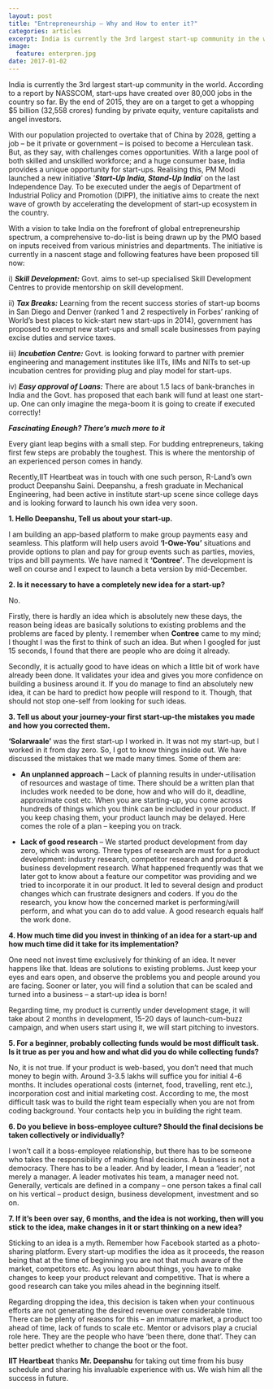 ```yaml
---
layout: post
title: "Entrepreneurship – Why and How to enter it?"
categories: articles
excerpt: India is currently the 3rd largest start-up community in the world. According to a report by NASSCOM, start-ups have created over 80,000 jobs in the country so far.
image: 
  feature: enterpren.jpg
date: 2017-01-02
---
```



India is currently the 3rd largest start-up community in the world.
According to a report by NASSCOM, start-ups have created over 80,000
jobs in the country so far. By the end of 2015, they are on a target to
get a whopping \$5 billion (32,558 crores) funding by private equity,
venture capitalists and angel investors.

With our population projected to overtake that of China by 2028, getting
a job – be it private or government – is poised to become a Herculean
task. But, as they say, with challenges comes opportunities. With a
large pool of both skilled and unskilled workforce; and a huge consumer
base, India provides a unique opportunity for start-ups. Realising this,
PM Modi launched a new initiative ’***Start-Up India, Stand-Up India***’
on the last Independence Day. To be executed under the aegis of
Department of Industrial Policy and Promotion (DIPP), the initiative
aims to create the next wave of growth by accelerating the development
of start-up ecosystem in the country.

With a vision to take India on the forefront of global entrepreneurship
spectrum, a comprehensive to-do-list is being drawn up by the PMO based
on inputs received from various ministries and departments. The
initiative is currently in a nascent stage and following features have
been proposed till now:

i)  ***Skill Development:*** Govt. aims to set-up specialised Skill
    Development Centres to provide mentorship on skill development.

ii) ***Tax Breaks:*** Learning from the recent success stories of
    start-up booms in San Diego and Denver (ranked 1 and 2 respectively
    in Forbes’ ranking of World’s best places to kick-start new
    start-ups in 2014), government has proposed to exempt new start-ups
    and small scale businesses from paying excise duties and
    service taxes.

iii) ***Incubation Centre:*** Govt. is looking forward to partner with
    premier engineering and management institutes like IITs, IIMs and
    NITs to set-up incubation centres for providing plug and play model
    for start-ups.

iv) ***Easy approval of Loans:*** There are about 1.5 lacs of
    bank-branches in India and the Govt. has proposed that each bank
    will fund at least one start-up. One can only imagine the mega-boom
    it is going to create if executed correctly!

***Fascinating Enough? There’s much more to it***

Every giant leap begins with a small step. For budding entrepreneurs,
taking first few steps are probably the toughest. This is where the
mentorship of an experienced person comes in handy.

Recently,IIT Heartbeat was in touch with one such person, R-Land’s own
product Deepanshu Saini. Deepanshu, a fresh graduate in Mechanical
Engineering, had been active in institute start-up scene since college
days and is looking forward to launch his own idea very soon.

**1. Hello Deepanshu, Tell us about your start-up.**

I am building an app-based platform to make group payments easy and
seamless. This platform will help users avoid **‘I-Owe-You’** situations
and provide options to plan and pay for group events such as parties,
movies, trips and bill payments. We have named it **‘Contree’**. The
development is well on course and I expect to launch a beta version by
mid-December.

**2. Is it necessary to have a completely new idea for a start-up?**

No.

Firstly, there is hardly an idea which is absolutely new these days, the
reason being ideas are basically solutions to existing problems and the
problems are faced by plenty. I remember when **Contree** came to my
mind; I thought I was the first to think of such an idea. But when I
googled for just 15 seconds, I found that there are people who are doing
it already.

Secondly, it is actually good to have ideas on which a little bit of
work have already been done. It validates your idea and gives you more
confidence on building a business around it. If you do manage to find an
absolutely new idea, it can be hard to predict how people will respond
to it. Though, that should not stop one-self from looking for such
ideas.

**3. Tell us about your journey-your first start-up-the mistakes you
made and how you corrected them.**

**‘Solarwaale’** was the first start-up I worked in. It was not my
start-up, but I worked in it from day zero. So, I got to know things
inside out. We have discussed the mistakes that we made many times. Some
of them are:

-   **An unplanned approach** – Lack of planning results in
    under-utilisation of resources and wastage of time. There should be
    a written plan that includes work needed to be done, how and who
    will do it, deadline, approximate cost etc. When you are
    starting-up, you come across hundreds of things which you think can
    be included in your product. If you keep chasing them, your product
    launch may be delayed. Here comes the role of a plan – keeping you
    on track.

-   **Lack of good research** – We started product development from day
    zero, which was wrong. Three types of research are must for a
    product development: industry research, competitor research and
    product & business development research. What happened frequently
    was that we later got to know about a feature our competitor was
    providing and we tried to incorporate it in our product. It led to
    several design and product changes which can frustrate designers
    and coders. If you do the research, you know how the concerned
    market is performing/will perform, and what you can do to add value.
    A good research equals half the work done.

**4. How much time did you invest in thinking of an idea for a start-up
and how much time did it take for its implementation?**

One need not invest time exclusively for thinking of an idea. It never
happens like that. Ideas are solutions to existing problems. Just keep
your eyes and ears open, and observe the problems you and people around
you are facing. Sooner or later, you will find a solution that can be
scaled and turned into a business – a start-up idea is born!

Regarding time, my product is currently under development stage, it will
take about 2 months in development, 15-20 days of launch-cum-buzz
campaign, and when users start using it, we will start pitching to
investors.

**5. For a beginner, probably collecting funds would be most difficult
task. Is it true as per you and how and what did you do while collecting
funds?**

No, it is not true. If your product is web-based, you don’t need that
much money to begin with. Around 3-3.5 lakhs will suffice you for
initial 4-6 months. It includes operational costs (internet, food,
travelling, rent etc.), incorporation cost and initial marketing cost.
According to me, the most difficult task was to build the right team
especially when you are not from coding background. Your contacts help
you in building the right team.

**6. Do you believe in boss-employee culture? Should the final decisions
be taken collectively or individually?**

I won’t call it a boss-employee relationship, but there has to be
someone who takes the responsibility of making final decisions. A
business is not a democracy. There has to be a leader. And by leader, I
mean a ‘leader’, not merely a manager. A leader motivates his team, a
manager need not. Generally, verticals are defined in a company – one
person takes a final call on his vertical – product design, business
development, investment and so on.

**7. If it’s been over say, 6 months, and the idea is not working, then
will you stick to the idea, make changes in it or start thinking on a
new idea?**

Sticking to an idea is a myth. Remember how Facebook started as a
photo-sharing platform. Every start-up modifies the idea as it proceeds,
the reason being that at the time of beginning you are not that much
aware of the market, competitors etc. As you learn about things, you
have to make changes to keep your product relevant and competitive. That
is where a good research can take you miles ahead in the beginning
itself.

Regarding dropping the idea, this decision is taken when your continuous
efforts are not generating the desired revenue over considerable time.
There can be plenty of reasons for this – an immature market, a product
too ahead of time, lack of funds to scale etc. Mentor or advisors play a
crucial role here. They are the people who have ‘been there, done that’.
They can better predict whether to change the boot or the foot.

**IIT Heartbeat** thanks **Mr. Deepanshu** for taking out time from his
busy schedule and sharing his invaluable experience with us. We wish him
all the success in future.

